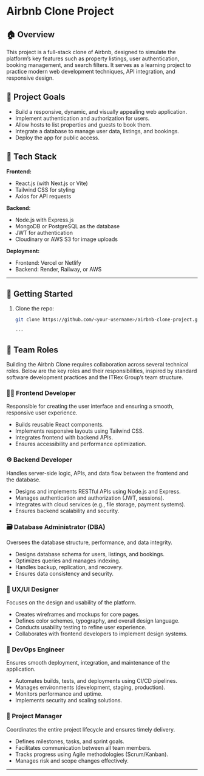 # Airbnb Clone Project

## 🏠 Overview
This project is a full-stack clone of Airbnb, designed to simulate the platform’s key features such as property listings, user authentication, booking management, and search filters. It serves as a learning project to practice modern web development techniques, API integration, and responsive design.

## 🎯 Project Goals
- Build a responsive, dynamic, and visually appealing web application.
- Implement authentication and authorization for users.
- Allow hosts to list properties and guests to book them.
- Integrate a database to manage user data, listings, and bookings.
- Deploy the app for public access.

## 🧰 Tech Stack
**Frontend:**
- React.js (with Next.js or Vite)
- Tailwind CSS for styling
- Axios for API requests

**Backend:**
- Node.js with Express.js
- MongoDB or PostgreSQL as the database
- JWT for authentication
- Cloudinary or AWS S3 for image uploads

**Deployment:**
- Frontend: Vercel or Netlify
- Backend: Render, Railway, or AWS

---

## 🚀 Getting Started
1. Clone the repo:
   ```bash
   git clone https://github.com/<your-username>/airbnb-clone-project.git

   ---

## 👥 Team Roles

Building the Airbnb Clone requires collaboration across several technical roles. Below are the key roles and their responsibilities, inspired by standard software development practices and the ITRex Group’s team structure.

### 🧑‍💻 Frontend Developer
Responsible for creating the user interface and ensuring a smooth, responsive user experience.  
- Builds reusable React components.
- Implements responsive layouts using Tailwind CSS.
- Integrates frontend with backend APIs.
- Ensures accessibility and performance optimization.

### ⚙️ Backend Developer
Handles server-side logic, APIs, and data flow between the frontend and the database.  
- Designs and implements RESTful APIs using Node.js and Express.
- Manages authentication and authorization (JWT, sessions).
- Integrates with cloud services (e.g., file storage, payment systems).
- Ensures backend scalability and security.

### 🗃️ Database Administrator (DBA)
Oversees the database structure, performance, and data integrity.  
- Designs database schema for users, listings, and bookings.
- Optimizes queries and manages indexing.
- Handles backup, replication, and recovery.
- Ensures data consistency and security.

### 🧠 UX/UI Designer
Focuses on the design and usability of the platform.  
- Creates wireframes and mockups for core pages.
- Defines color schemes, typography, and overall design language.
- Conducts usability testing to refine user experience.
- Collaborates with frontend developers to implement design systems.

### 🔐 DevOps Engineer
Ensures smooth deployment, integration, and maintenance of the application.  
- Automates builds, tests, and deployments using CI/CD pipelines.
- Manages environments (development, staging, production).
- Monitors performance and uptime.
- Implements security and scaling solutions.

### 🧭 Project Manager
Coordinates the entire project lifecycle and ensures timely delivery.  
- Defines milestones, tasks, and sprint goals.
- Facilitates communication between all team members.
- Tracks progress using Agile methodologies (Scrum/Kanban).
- Manages risk and scope changes effectively.

---


